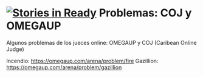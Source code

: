 [![Stories in Ready](https://badge.waffle.io/juanjo23/Problemas-OMEGAUP.png?label=ready&title=Ready)](https://waffle.io/juanjo23/Problemas-OMEGAUP)
Problemas: COJ y OMEGAUP
=================

Algunos problemas de los jueces online: OMEGAUP y COJ (Caribean Online Judge)

Incendio: https://omegaup.com/arena/problem/fire 
Gazillion: https://omegaup.com/arena/problem/gazillion
